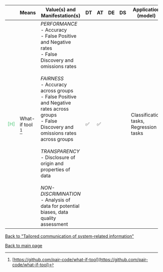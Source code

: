 |       | Means  | Value(s) and Manifestation(s)| DT|AT | DE | DS | Application (model) | Approach | Visual elements | Additional details
| ----------- |  --------------------------- | ---------------  |------------------------------|-------------| ----------------------|----------------------|----------------------------|--------------------|------------------------|--------------------------------- |
<span style="color:#50C878">[H]</span> | What-if tool [^1] | *PERFORMANCE* <br> - Accuracy <br> - False Positive and Negative rates <br> - False Discovery and omissions rates<br><br> *FAIRNESS* <br> - Accuracy across groups <br> - False Positive and Negative rates across groups <br> - False Discovery and omissions rates across groups<br><br> *TRANSPARENCY* <br> - Disclosure of origin and properties of data<br><br> *NON-DISCRIMINATION* <br> - Analysis of data for potential biases, data quality assessment | ✅| ✅| | | Classification tasks, Regression tasks| | - Confusion matrices <br> - (Two-dimensional) Histogram <br> - Scatterplots <br> - Summary statistics of datasets <br> - Partial dependence plots| Interactive modules include: list of feature values, inference values, and counterfactual controls

[^1]: [https://github.com/pair-code/what-if-tool](https://github.com/pair-code/what-if-tool)

[Back to "Tailored communication of system-related information"](../Table3A.md)

[Back to main page](../index.md)